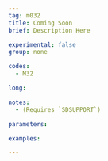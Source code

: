 ```yaml
---
tag: m032
title: Coming Soon
brief: Description Here

experimental: false
group: none

codes:
  - M32

long:

notes:
  - (Requires `SDSUPPORT`)

parameters:

examples:

---
```


